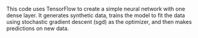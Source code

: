 This code uses TensorFlow to create a simple neural network with one dense layer. It generates synthetic data, trains the model to fit the data using stochastic gradient descent (sgd) as the optimizer, and then makes predictions on new data.

